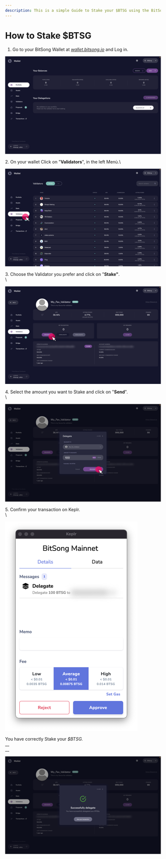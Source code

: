 ```yaml
---
description: This is a simple Guide to Stake your $BTSG using the BitSong Wallet
---
```


# How to Stake $BTSG

1. Go to your BitSong Wallet at [_wallet.bitsong.io_](https://wallet.bitsong.io) and Log in.&#x20;

![](<../.gitbook/assets/Schermata 2022-03-07 alle 16.38.png>)



2\. On your wallet Click on "**Validators**", in the left Menù.\


![](<../.gitbook/assets/Group 461.png>)

3\. Choose the Validator you prefer and click on "**Stake"**.\
\


![](<../.gitbook/assets/Group 462.png>)

4\. Select the amount you want to Stake and click on "**Send**".\
\


![](<../.gitbook/assets/Group 464.png>)

5\. Confirm your transaction on Keplr. \
\


![](<../.gitbook/assets/Schermata 2022-03-07 alle 16.47.png>)

You have correctly Stake your _$BTSG._\
__\
__

![](<../.gitbook/assets/Schermata 2022-03-07 alle 16.56.png>)
